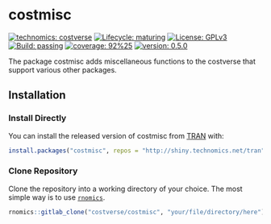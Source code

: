 
<!-- README.md is generated from README.Rmd. Please edit that file -->

# costmisc

<!-- badges: start -->

[![technomics:
costverse](https://img.shields.io/badge/technomics-costverse-EAC435.svg)](https://gitlab.technomics.net/costverse)
[![Lifecycle:
maturing](https://img.shields.io/badge/lifecycle-maturing-blue.svg)](https://www.tidyverse.org/lifecycle/#maturing)
[![License:
GPLv3](https://img.shields.io/badge/License-GPLv3-blue.svg)](https://opensource.org/licenses/GPL-3.0)
[![Build:
passing](https://img.shields.io/badge/build-passing-green.svg)](https://gitlab.technomics.net/costverse/costmisc.git)
[![coverage: 92%25](https://img.shields.io/badge/coverage-92%25-green.svg)](https://cran.r-project.org/web/packages/covr/vignettes/how_it_works.html)
[![version:
0.5.0](https://img.shields.io/badge/version-0.5.0-blue.svg)]()
<!-- badges: end -->

The package costmisc adds miscellaneous functions to the costverse that
support various other packages.

## Installation

### Install Directly

You can install the released version of costmisc from
[TRAN](http://shiny.technomics.net/tran/www/home/) with:

``` r
install.packages("costmisc", repos = "http://shiny.technomics.net/tran")
```

### Clone Repository

Clone the repository into a working directory of your choice. The most
simple way is to use
[`rnomics`](http://shiny.technomics.net/tran/www/docs/rnomics/).

``` r
rnomics::gitlab_clone("costverse/costmisc", "your/file/directory/here")
```
